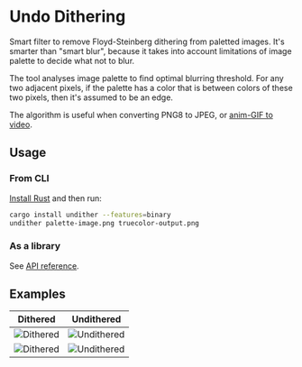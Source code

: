 Undo Dithering
==============

Smart filter to remove Floyd-Steinberg dithering from paletted images. It's smarter than "smart blur", because it takes into account limitations of image palette to decide what not to blur.

The tool analyses image palette to find optimal blurring threshold. For any two adjacent pixels, if the palette has a color that is between colors of these two pixels, then it's assumed to be an edge.

The algorithm is useful when converting PNG8 to JPEG, or [anim-GIF to video](https://imageoptim.com/api/ungif).

## Usage

### From CLI

[Install Rust](https://www.rust-lang.org/install.html) and then run:

```sh
cargo install undither --features=binary
undither palette-image.png truecolor-output.png
```

### As a library

See [API reference](https://docs.rs/undither).

## Examples

Dithered | Undithered
:------: | :--------:
![Dithered](https://cloud.githubusercontent.com/assets/72159/2559943/e076175e-b796-11e3-8006-95b16b9563f8.png) | ![Undithered](https://cloud.githubusercontent.com/assets/72159/2559942/e0724f98-b796-11e3-8ba3-0347b852fbef.png)
![Dithered](https://cloud.githubusercontent.com/assets/72159/2558878/adb5e0ce-b75f-11e3-8ab4-3e78a4f32ecb.png) | ![Undithered](https://cloud.githubusercontent.com/assets/72159/2558877/ad96f114-b75f-11e3-9768-b99f69748a90.png)
